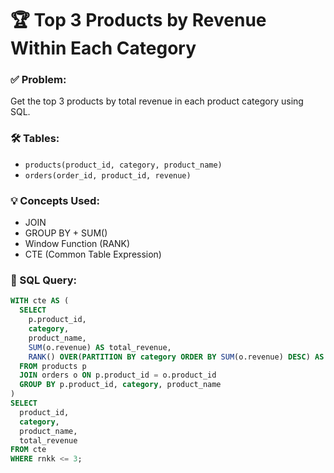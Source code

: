 # 🏆 Top 3 Products by Revenue Within Each Category

### ✅ Problem:
Get the top 3 products by total revenue in each product category using SQL.

### 🛠️ Tables:
- `products(product_id, category, product_name)`
- `orders(order_id, product_id, revenue)`

### 💡 Concepts Used:
- JOIN
- GROUP BY + SUM()
- Window Function (RANK)
- CTE (Common Table Expression)

### 📌 SQL Query:
```sql
WITH cte AS (
  SELECT 
    p.product_id, 
    category, 
    product_name, 
    SUM(o.revenue) AS total_revenue,
    RANK() OVER(PARTITION BY category ORDER BY SUM(o.revenue) DESC) AS rnkk
  FROM products p 
  JOIN orders o ON p.product_id = o.product_id
  GROUP BY p.product_id, category, product_name
)
SELECT 
  product_id, 
  category, 
  product_name, 
  total_revenue 
FROM cte
WHERE rnkk <= 3;

